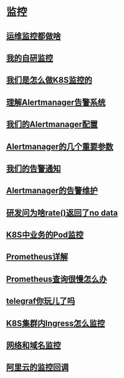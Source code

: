 # 监控

## [运维监控都做啥](./监控概述.md)

## [我的自研监控](./自研监控.md)

## [我们是怎么做K8S监控的](./K8S监控.md)

## [理解Alertmanager告警系统](./Alertmanager告警系统.md)

## [我们的Alertmanager配置](./alertmanager配置.md)

## [Alertmanager的几个重要参数](./Alertmanager的几个重要参数.md)

## [我们的告警通知](./alertmanager_webhook.md)

## [Alertmanager的告警维护](./silence.md)

## [研发问为啥rate()返回了no data](./promql_rate.md)

## [K8S中业务的Pod监控](./K8S自定义监控.md)

## [Prometheus详解](./Prometheus详解.md)

## [Prometheus查询很慢怎么办](./prometheus_cache.md)

## [telegraf你玩儿了吗](./telegraf.md)

## [K8S集群内Ingress怎么监控](./ingress.md)

## [网络和域名监控](./blackbox.md)

## [阿里云的监控回调](./callback.md)
